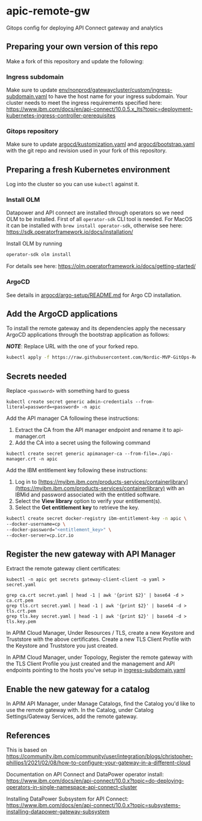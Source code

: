 # apic-remote-gw

Gitops config for deploying API Connect gateway and analytics

## Preparing your own version of this repo

Make a fork of this repository and update the following:

### Ingress subdomain

Make sure to update [env/nonprod/gatewaycluster/custom/ingress-subdomain.yaml](env/nonprod/gatewaycluster/custom/ingress-subdomain.yaml) to have the host name for your ingress subdomain. Your cluster needs to meet the ingress requirements specified here: https://www.ibm.com/docs/en/api-connect/10.0.5.x_lts?topic=deployment-kubernetes-ingress-controller-prerequisites

### Gitops repository

Make sure to update [argocd/kustomization.yaml](argocd/kustomization.yaml) and [argocd/bootstrap.yaml](argocd/bootstrap.yaml) with the git repo and revision used in your fork of this repository.

## Preparing a fresh Kubernetes environment

Log into the cluster so you can use `kubectl` against it.

### Install OLM

Datapower and API connect are installed through operators so we need OLM to be installed. First of all `operator-sdk` CLI tool is needed. For MacOS it can be installed with `brew install operator-sdk`, otherwise see here: <https://sdk.operatorframework.io/docs/installation/>

Install OLM by running

```bash
operator-sdk olm install
```

For details see here: <https://olm.operatorframework.io/docs/getting-started/>

### ArgoCD

See details in [argocd/argo-setup/README.md](argocd/argo-setup/README.md) for Argo CD installation.

## Add the ArgoCD applications

To install the remote gateway and its dependencies apply the necessary ArgoCD applications through the bootstrap application as follows:

**_NOTE_**: Replace URL with the one of your forked repo.

```bash
kubectl apply -f https://raw.githubusercontent.com/Nordic-MVP-GitOps-Repos/apic-remote-gw/main/argocd/bootstrap.yaml -n argocd
```

## Secrets needed

Replace `<password>` with something hard to guess

`kubectl create secret generic admin-credentials --from-literal=password=<password> -n apic`

Add the API manager CA following these instructions:

1. Extract the CA from the API manager endpoint and rename it to api-manager.crt
2. Add the CA into a secret using the following command

`kubectl create secret generic apimanager-ca --from-file=./api-manager.crt -n apic`

Add the IBM entitlement key following these instructions:

1. Log in to [https://myibm.ibm.com/products-services/containerlibrary](https://myibm.ibm.com/products-services/containerlibrary) with an IBMid and password associated with the entitled software.
2. Select the **View library** option to verify your entitlement(s).
3. Select the **Get entitlement key** to retrieve the key.

```bash
kubectl create secret docker-registry ibm-entitlement-key -n apic \
--docker-username=cp \
--docker-password="<entitlement_key>" \
--docker-server=cp.icr.io
```
## Register the new gateway with API Manager

Extract the remote gateway client certificates:

```
kubectl -n apic get secrets gateway-client-client -o yaml > secret.yaml

grep ca.crt secret.yaml | head -1 | awk '{print $2}' | base64 -d > ca.crt.pem
grep tls.crt secret.yaml | head -1 | awk '{print $2}' | base64 -d > tls.crt.pem
grep tls.key secret.yaml | head -1 | awk '{print $2}' | base64 -d > tls.key.pem
```

In APIM Cloud Manager, Under Resources / TLS, create a new Keystore and Truststore with the above certificates. Create a new TLS Client Profile with the Keystore and Truststore you just created.

In APIM Cloud Manager, under Topology, Register the remote gateway with the TLS Client Profile you just created and the management and API endpoints pointing to the hosts you've setup in [ingress-subdomain.yaml](env/nonprod/gatewaycluster/custom/ingress-subdomain.yaml)

## Enable the new gateway for a catalog

In APIM API Manager, under Manage Catalogs, find the Catalog you'd like to use the remote gateway with. In the Catalog, under Catalog Settings/Gateway Services, add the remote gateway.

## References

This is based on https://community.ibm.com/community/user/integration/blogs/christopher-phillips1/2021/02/08/how-to-configure-your-gateway-in-a-different-cloud

Documentation on API Connect and DataPower operator install: https://www.ibm.com/docs/en/api-connect/10.0.x?topic=do-deploying-operators-in-single-namespace-api-connect-cluster

Installing DataPower Subsystem for API Connect: https://www.ibm.com/docs/en/api-connect/10.0.x?topic=subsystems-installing-datapower-gateway-subsystem
